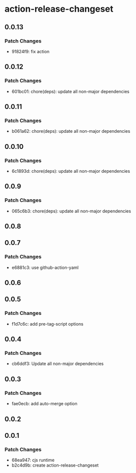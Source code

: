 # action-release-changeset

## 0.0.13

### Patch Changes

- 91824f9: fix action

## 0.0.12

### Patch Changes

- 601bc01: chore(deps): update all non-major dependencies

## 0.0.11

### Patch Changes

- b061a62: chore(deps): update all non-major dependencies

## 0.0.10

### Patch Changes

- 6c1893d: chore(deps): update all non-major dependencies

## 0.0.9

### Patch Changes

- 065c6b3: chore(deps): update all non-major dependencies

## 0.0.8

## 0.0.7

### Patch Changes

- e6881c3: use github-action-yaml

## 0.0.6

## 0.0.5

### Patch Changes

- f1d7c6c: add pre-tag-script options

## 0.0.4

### Patch Changes

- cb6ddf3: Update all non-major dependencies

## 0.0.3

### Patch Changes

- fae0ecb: add auto-merge option

## 0.0.2

## 0.0.1

### Patch Changes

- 68ea947: cjs runtime
- b2c4d9b: create action-release-changeset
